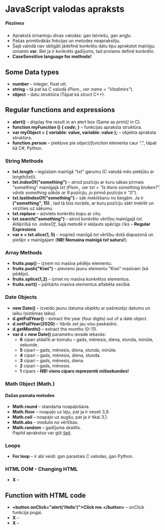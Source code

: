 # JavaScript valodas apraksts
##### Piezīmes
- Aprakstā izmantoju divas valodas: gan latviešu, gan angļu.  
- Pašas primitīvākās fnkcijas un metodes neaprakstīju.  
- Šajā valodā nav obligāti jādefinē konkrētu datu tipu aprakstot mainīgu. izmanto **var**. Bet ja ir konkrēts gadījums, tad protams definē konkrēto.  
- **CaseSensitive language for methods!**

## Some Data types
- **number** – integer, float utt.  
- **string** – tā pat ka C valodā (*Piem., var name = "Vladimirs"*).  
- **object** – datu struktūra (Tāpat kā *struct* C++).  

## Regular functions and expressions
- **alert()** – display the result in an alert box (Same as *print()* in C).  
- **function myFunction () { *code*; }** – funkcijas apraksta struktūra.  
- **var myObject = { variable: value, variable: value };** – objekta apraksta struktūra.  
- **function.person** – piekļuve pie *object/function* elementa caur ".", tāpat kā C#, Python.  

### String Methods
- **txt.length** – iegūstam mainīgā "txt" garumu (C valodā mēs piekļūtu ar *length(txt)*).  
- **txt.indexOf("something")** – atrod pozīciju ar kuru sākas pirmais "something" mainīgajā *txt* (*Piem., var txt = "Is there something broken?". vārds something sākās ar 9 pozīciju, jo pirmā pozīcija ir "0"*).  
- **txt.lastIndexOf("something")** – sāk meklēšanu no beigām. Ja ir **("something", 15)** , tad tā būs norāde, ar kuru pozīciju sākt meklēt un virzīties uz sākumu.  
- **txt.replace** – aizvieto konkrēto kopu ar citu.  
- **txt.search("something")** – atrod konkrēto vērtību mainīgajā *txt*. Atšķirībā no *.indexOf*, šajā metodē ir iekļauts spēcīgs rīks – **Regular Expresions**   
- **var x = txt.slice(1, 5)** – nogriež mainīgā *txt* vērtību dotā diapazonā un piešķir *x* mainīgajam (**NB! Nemaina mainīgā *txt* saturu!**).  

### Array Methods  
- **fruits.pop()** – izņem no masīva pēdējo elementu.  
- **fruits.push("Kiwi")** – pievieno jaunu elementu "Kiwi" masīvam (kā pēdējo).  
- **fruits.splice(1,2)** – izmet no masīva konkrētos elementus.  
- **fruits.sort()** – pārkārto masīva elementus alfabēta secībā. 

### Date Objects
- **new Date()** – izveido jaunu datuma objektu ar pašreizējo datumu un laiku (sistēmas laiku).  
- **d.getFullYear()** – extract the year (four digits) out of a date object.  
- **d.setFullYear(2020)** – Vārds *set* jau visu paskaidro.   
- **d.getMonth()** – extract the months (0-11).  
- **var d = new Date()** parametru ievade iekavās:  
  - **6** cipari atdalīti ar komatu – gads, mēnesis, diena, stunda, minūte, sekunde.  
  - **5** cipari – gads, mēnesis, diena, stunda, minūte.  
  - **4** cipari – gads, mēnesis, diena, stunda.  
  - **3** cipari – gads, mēnesis, diena.  
  - **2** cipari – gads, mēnesis.  
  - **1** cipars – **NB! viens cipars reprezentē milisekundes!**  

### Math Object (Math.) 
#### Dažas pamata metodes
- **Math.round** – standarta noapaļošana.
- **Math.floor** – noapaļo uz leju, pat ja ir veseli 3,9.  
- **Math.ceil** – noapaļo uz augšu, pat ja ir tikai 3,1.  
- **Math.abs** – modulis no vērtības.  
- **Math.random** – gadījuma skaitlis.  
Papild aprakstus var gūt [šeit](https://www.w3schools.com/js/js_math.asp).  

### Loops
- **For loop** – ir abi veidi: gan parastais C valodas, gan Python.  

### HTML DOM - Changing HTML


- **X** –

## Function with HTML code
- **\<button onClick="alert('Hello')">Click me.\</button>** – onClick funkcija pogai. 
- **X** –
- **X** –
